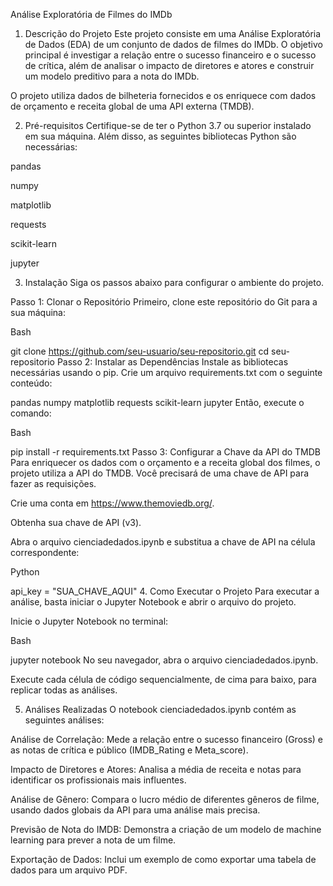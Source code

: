 Análise Exploratória de Filmes do IMDb
1. Descrição do Projeto
Este projeto consiste em uma Análise Exploratória de Dados (EDA) de um conjunto de dados de filmes do IMDb. O objetivo principal é investigar a relação entre o sucesso financeiro e o sucesso de crítica, além de analisar o impacto de diretores e atores e construir um modelo preditivo para a nota do IMDb.

O projeto utiliza dados de bilheteria fornecidos e os enriquece com dados de orçamento e receita global de uma API externa (TMDB).

2. Pré-requisitos
Certifique-se de ter o Python 3.7 ou superior instalado em sua máquina. Além disso, as seguintes bibliotecas Python são necessárias:

pandas

numpy

matplotlib

requests

scikit-learn

jupyter

3. Instalação
Siga os passos abaixo para configurar o ambiente do projeto.

Passo 1: Clonar o Repositório
Primeiro, clone este repositório do Git para a sua máquina:

Bash

git clone https://github.com/seu-usuario/seu-repositorio.git
cd seu-repositorio
Passo 2: Instalar as Dependências
Instale as bibliotecas necessárias usando o pip. Crie um arquivo requirements.txt com o seguinte conteúdo:

pandas
numpy
matplotlib
requests
scikit-learn
jupyter
Então, execute o comando:

Bash

pip install -r requirements.txt
Passo 3: Configurar a Chave da API do TMDB
Para enriquecer os dados com o orçamento e a receita global dos filmes, o projeto utiliza a API do TMDB. Você precisará de uma chave de API para fazer as requisições.

Crie uma conta em https://www.themoviedb.org/.

Obtenha sua chave de API (v3).

Abra o arquivo cienciadedados.ipynb e substitua a chave de API na célula correspondente:

Python

api_key = "SUA_CHAVE_AQUI"
4. Como Executar o Projeto
Para executar a análise, basta iniciar o Jupyter Notebook e abrir o arquivo do projeto.

Inicie o Jupyter Notebook no terminal:

Bash

jupyter notebook
No seu navegador, abra o arquivo cienciadedados.ipynb.

Execute cada célula de código sequencialmente, de cima para baixo, para replicar todas as análises.

5. Análises Realizadas
O notebook cienciadedados.ipynb contém as seguintes análises:

Análise de Correlação: Mede a relação entre o sucesso financeiro (Gross) e as notas de crítica e público (IMDB_Rating e Meta_score).

Impacto de Diretores e Atores: Analisa a média de receita e notas para identificar os profissionais mais influentes.

Análise de Gênero: Compara o lucro médio de diferentes gêneros de filme, usando dados globais da API para uma análise mais precisa.

Previsão de Nota do IMDB: Demonstra a criação de um modelo de machine learning para prever a nota de um filme.

Exportação de Dados: Inclui um exemplo de como exportar uma tabela de dados para um arquivo PDF.
